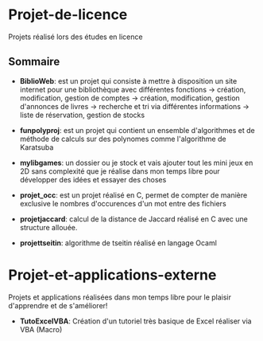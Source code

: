 # Projet-de-licence
Projets réalisé lors des études en licence

## Sommaire
- **BiblioWeb**: est un projet qui consiste à mettre à disposition un site internet pour une bibliothèque avec différentes fonctions -> création, modification, gestion de comptes
                                        -> création, modification, gestion d'annonces de livres
                                        -> recherche et tri via différentes informations
                                        -> liste de réservation, gestion de stocks
- **funpolyproj**: est un projet qui contient un ensemble d'algorithmes et de méthode de                          calculs sur des polynomes comme l'algorithme de Karatsuba

- **mylibgames**: un dossier ou je stock et vais ajouter tout les mini jeux en 2D sans                          complexité que je réalise dans mon temps libre pour développer des idées et                   essayer des choses

- **projet_occ**: est un projet réalisé en C, permet de compter de manière exclusive le nombres d'occurences d'un mot entre des fichiers

- **projetjaccard**: calcul de la distance de Jaccard réalisé en C avec une structure allouée.

- **projettseitin**: algorithme de tseitin réalisé en langage Ocaml

# Projet-et-applications-externe
Projets et applications réalisées dans mon temps libre pour le plaisir d'apprendre et de s'améliorer! 

- **TutoExcelVBA**: Création d'un tutoriel très basique de Excel réaliser via VBA (Macro)

